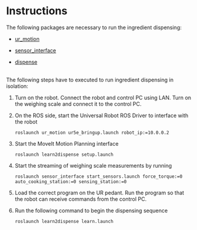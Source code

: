 # Instructions

The following packages are necessary to run the ingredient dispensing:

- [ur_motion](https://github.com/ratatouille-robotics/ur_motion)

- [sensor_interface](https://github.com/ratatouille-robotics/sensor_interface)

- [dispense](https://github.com/ratatouille-robotics/dispense)
<BR> <BR>

The following steps have to executed to run ingredient dispensing in isolation:

1. Turn on the robot. Connect the robot and control PC using LAN. Turn on the weighing scale and connect it to the control PC.

2. On the ROS side, start the Universal Robot ROS Driver to interface with the robot

    ```
    roslaunch ur_motion ur5e_bringup.launch robot_ip:=10.0.0.2
    ```

3. Start the MoveIt Motion Planning interface
    ```
    roslaunch learn2dispense setup.launch
    ```

4. Start the streaming of weighing scale measurements by running
    ```
    roslaunch sensor_interface start_sensors.launch force_torque:=0 auto_cooking_station:=0 sensing_station:=0
    ```
5. Load the correct program on the UR pedant. Run the program so that the robot can
receive commands from the control PC.

6. Run the following command to begin the dispensing sequence
    ```
    roslaunch learn2dispense learn.launch
    ```
